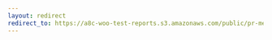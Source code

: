 ```yaml
---
layout: redirect
redirect_to: https://a8c-woo-test-reports.s3.amazonaws.com/public/pr-merge/40004/e2e/index.html
---
```

